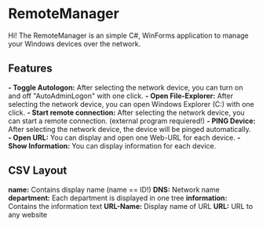 # RemoteManager

Hi! The RemoteManager is an simple C#, WinForms application to manage your Windows devices over the network. 

## Features

**- Toggle Autologon:** After selecting the network device, you can turn on and off "AutoAdminLogon" with one click.
**- Open File-Explorer:** After selecting the network device, you can open Windows Explorer (C:) with one click.
**- Start remote connection:** After selecting the network device, you can start a remote connection. (external program requiered!)
**- PING Device:** After selecting the network device, the device will be pinged automatically.
**- Open URL:** You can display and open one Web-URL for each device.
**- Show Information:** You can display information for each device.


## CSV Layout

**name:** Contains display name (name == ID!)
**DNS:** Network name
**department:** Each department is displayed in one tree
**information:** Contains the information text
**URL-Name:** Display name of URL
**URL:** URL to any website

